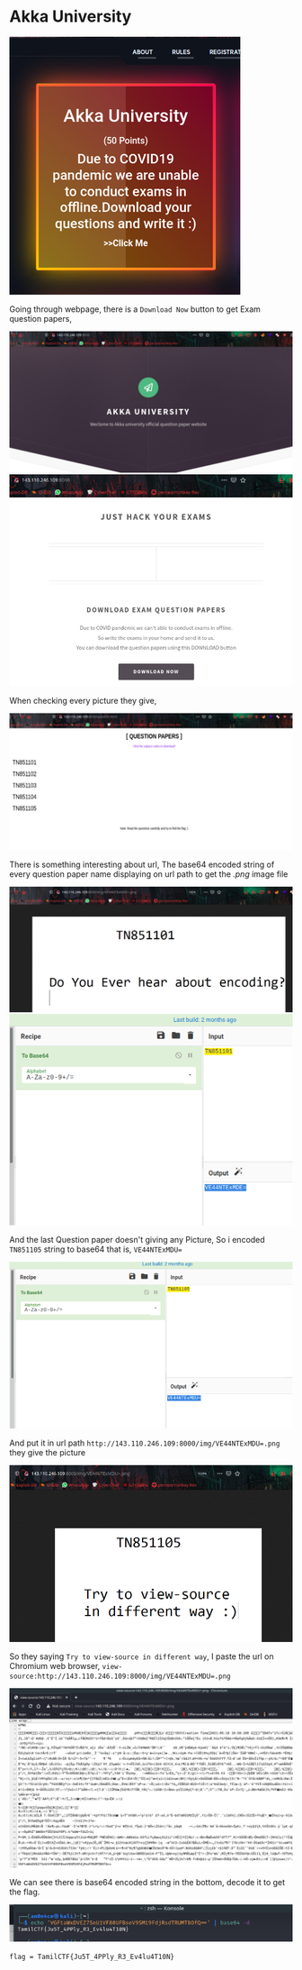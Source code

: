 # Akka University

![](image/chall.png)

Going through webpage, there is a `Download Now` button to get Exam question papers,

![](image/web1.png)
![](image/web.png)

When checking every picture they give, 

![](image/web2.png)

There is something interesting about url, The base64 encoded string of every question paper name displaying on url path to get the *.png* image file

![](image/webfir.png)
![](image/ccmain.png)

And the last Question paper doesn't giving any Picture, So i encoded `TN851105` string to base64 that is,  `VE44NTExMDU=`

![](image/cc.png)

And put it in url path `http://143.110.246.109:8000/img/VE44NTExMDU=.png` they give the picture

![](image/web3.png)

So they saying `Try to view-source in different way`, I paste the url on Chromium web browser, `view-source:http://143.110.246.109:8000/img/VE44NTExMDU=.png`

![](image/chr1.png)

We can see there is base64 encoded string in the bottom, decode it to get the flag.

![](image/flag.png)

```flag = TamilCTF{Ju5T_4PPly_R3_Ev4lu4T10N}```

